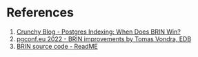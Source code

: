
# References
1. [Crunchy Blog - Postgres Indexing: When Does BRIN Win?](https://www.crunchydata.com/blog/postgres-indexing-when-does-brin-win)
2. [pgconf.eu 2022 - BRIN improvements by Tomas Vondra, EDB](https://www.postgresql.eu/events/pgconfeu2022/sessions/session/3864/slides/348/brin-index-improvements-pgconfeu-2022.pdf)
3. [BRIN source code - ReadME](https://github.com/postgres/postgres/blob/master/src/backend/access/brin/README)
